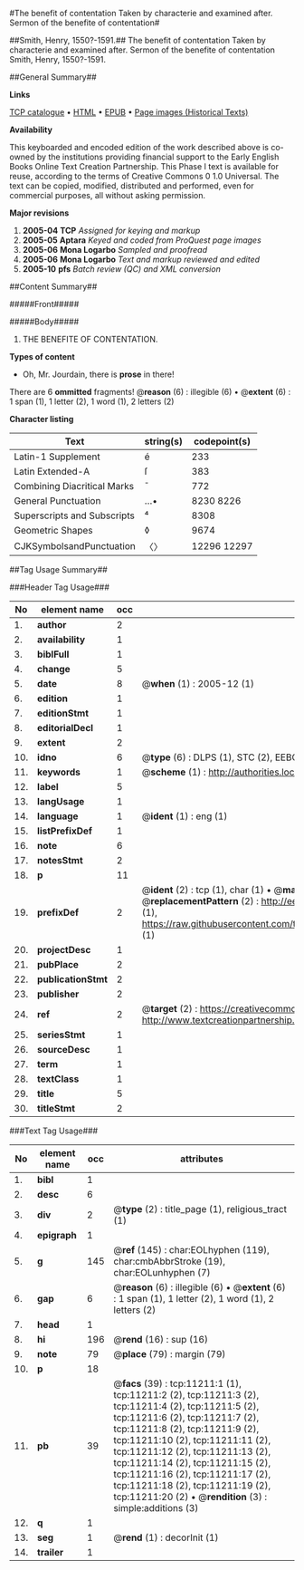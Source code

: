#The benefit of contentation Taken by characterie and examined after. Sermon of the benefite of contentation#

##Smith, Henry, 1550?-1591.##
The benefit of contentation Taken by characterie and examined after.
Sermon of the benefite of contentation
Smith, Henry, 1550?-1591.

##General Summary##

**Links**

[TCP catalogue](http://www.ota.ox.ac.uk/tcp/)  • 
[HTML](http://tei.it.ox.ac.uk/tcp/Texts-HTML/free/A12/A12376.html)  • 
[EPUB](http://tei.it.ox.ac.uk/tcp/Texts-EPUB/free/A12/A12376.epub) • 
[Page images (Historical Texts)](https://data.historicaltexts.jisc.ac.uk/view?pubId=eebo-99846255e&pageId=eebo-99846255e-11211-1)

**Availability**

This keyboarded and encoded edition of the
	       work described above is co-owned by the institutions
	       providing financial support to the Early English Books
	       Online Text Creation Partnership. This Phase I text is
	       available for reuse, according to the terms of Creative
	       Commons 0 1.0 Universal. The text can be copied,
	       modified, distributed and performed, even for
	       commercial purposes, all without asking permission.

**Major revisions**

1. __2005-04__ __TCP__ *Assigned for keying and markup*
1. __2005-05__ __Aptara__ *Keyed and coded from ProQuest page images*
1. __2005-06__ __Mona Logarbo__ *Sampled and proofread*
1. __2005-06__ __Mona Logarbo__ *Text and markup reviewed and edited*
1. __2005-10__ __pfs__ *Batch review (QC) and XML conversion*

##Content Summary##

#####Front#####

#####Body#####

1. THE BENEFITE OF CONTENTATION.

**Types of content**

  * Oh, Mr. Jourdain, there is **prose** in there!

There are 6 **ommitted** fragments! 
 @__reason__ (6) : illegible (6)  •  @__extent__ (6) : 1 span (1), 1 letter (2), 1 word (1), 2 letters (2)

**Character listing**


|Text|string(s)|codepoint(s)|
|---|---|---|
|Latin-1 Supplement|é|233|
|Latin Extended-A|ſ|383|
|Combining             Diacritical Marks|̄|772|
|General Punctuation|…•|8230 8226|
|Superscripts             and Subscripts|⁴|8308|
|Geometric Shapes|◊|9674|
|CJKSymbolsandPunctuation|〈〉|12296 12297|

##Tag Usage Summary##

###Header Tag Usage###

|No|element name|occ|attributes|
|---|---|---|---|
|1.|__author__|2||
|2.|__availability__|1||
|3.|__biblFull__|1||
|4.|__change__|5||
|5.|__date__|8| @__when__ (1) : 2005-12 (1)|
|6.|__edition__|1||
|7.|__editionStmt__|1||
|8.|__editorialDecl__|1||
|9.|__extent__|2||
|10.|__idno__|6| @__type__ (6) : DLPS (1), STC (2), EEBO-CITATION (1), PROQUEST (1), VID (1)|
|11.|__keywords__|1| @__scheme__ (1) : http://authorities.loc.gov/ (1)|
|12.|__label__|5||
|13.|__langUsage__|1||
|14.|__language__|1| @__ident__ (1) : eng (1)|
|15.|__listPrefixDef__|1||
|16.|__note__|6||
|17.|__notesStmt__|2||
|18.|__p__|11||
|19.|__prefixDef__|2| @__ident__ (2) : tcp (1), char (1)  •  @__matchPattern__ (2) : ([0-9\-]+):([0-9IVX]+) (1), (.+) (1)  •  @__replacementPattern__ (2) : http://eebo.chadwyck.com/downloadtiff?vid=$1&page=$2 (1), https://raw.githubusercontent.com/textcreationpartnership/Texts/master/tcpchars.xml#$1 (1)|
|20.|__projectDesc__|1||
|21.|__pubPlace__|2||
|22.|__publicationStmt__|2||
|23.|__publisher__|2||
|24.|__ref__|2| @__target__ (2) : https://creativecommons.org/publicdomain/zero/1.0/ (1), http://www.textcreationpartnership.org/docs/. (1)|
|25.|__seriesStmt__|1||
|26.|__sourceDesc__|1||
|27.|__term__|1||
|28.|__textClass__|1||
|29.|__title__|5||
|30.|__titleStmt__|2||


###Text Tag Usage###

|No|element name|occ|attributes|
|---|---|---|---|
|1.|__bibl__|1||
|2.|__desc__|6||
|3.|__div__|2| @__type__ (2) : title_page (1), religious_tract (1)|
|4.|__epigraph__|1||
|5.|__g__|145| @__ref__ (145) : char:EOLhyphen (119), char:cmbAbbrStroke (19), char:EOLunhyphen (7)|
|6.|__gap__|6| @__reason__ (6) : illegible (6)  •  @__extent__ (6) : 1 span (1), 1 letter (2), 1 word (1), 2 letters (2)|
|7.|__head__|1||
|8.|__hi__|196| @__rend__ (16) : sup (16)|
|9.|__note__|79| @__place__ (79) : margin (79)|
|10.|__p__|18||
|11.|__pb__|39| @__facs__ (39) : tcp:11211:1 (1), tcp:11211:2 (2), tcp:11211:3 (2), tcp:11211:4 (2), tcp:11211:5 (2), tcp:11211:6 (2), tcp:11211:7 (2), tcp:11211:8 (2), tcp:11211:9 (2), tcp:11211:10 (2), tcp:11211:11 (2), tcp:11211:12 (2), tcp:11211:13 (2), tcp:11211:14 (2), tcp:11211:15 (2), tcp:11211:16 (2), tcp:11211:17 (2), tcp:11211:18 (2), tcp:11211:19 (2), tcp:11211:20 (2)  •  @__rendition__ (3) : simple:additions (3)|
|12.|__q__|1||
|13.|__seg__|1| @__rend__ (1) : decorInit (1)|
|14.|__trailer__|1||

